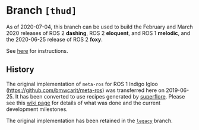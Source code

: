 # Branch `[thud]`

As of 2020-07-04, this branch can be used to build the February and March 2020
releases of ROS 2 **dashing**, ROS 2 **eloquent**, and ROS 1 **melodic**, and
the 2020-06-25 release of ROS 2 **foxy**.

See [here](https://github.com/ros/meta-ros/wiki/OpenEmbedded-Build-Instructions)
for instructions.

## History

The original implementation of `meta-ros` for ROS 1 Indigo Igloo
(<https://github.com/bmwcarit/meta-ros>) was transferred here on 2019-06-25. It
has been converted to use recipes generated by
[superflore](https://github.com/ros-infrastructure/superflore/). Please see this
[wiki page](https://github.com/ros/meta-ros/wiki/Superflore-OE-Recipe-Generation-Scheme)
for details of what was done and the current development milestones.

The original implementation has been retained in the
[`legacy`](https://github.com/ros/meta-ros/tree/legacy) branch.

